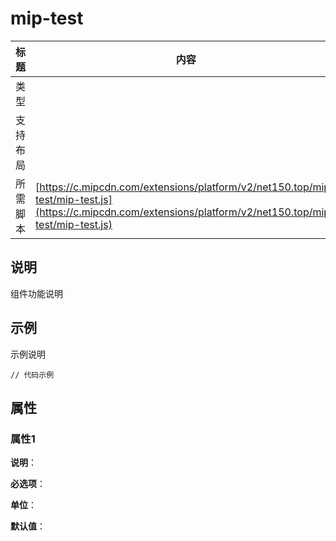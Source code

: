 # mip-test

标题|内容
----|----
类型|
支持布局|
所需脚本| [https://c.mipcdn.com/extensions/platform/v2/net150.top/mip-test/mip-test.js](https://c.mipcdn.com/extensions/platform/v2/net150.top/mip-test/mip-test.js)

## 说明

组件功能说明

## 示例

示例说明

```
// 代码示例
```

## 属性

### 属性1

**说明**：

**必选项**：

**单位**：

**默认值**：
